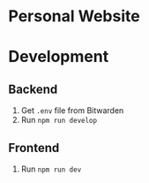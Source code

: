 # Personal Website

# Development
## Backend
1. Get `.env` file from Bitwarden
2. Run `npm run develop`

## Frontend
1. Run `npm run dev`

